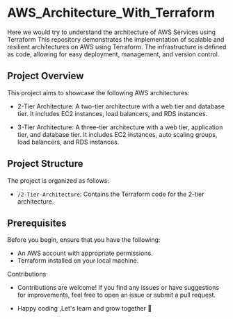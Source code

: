 # AWS_Architecture_With_Terraform
Here we would try to understand the architecture of AWS Services using Terraform
This repository demonstrates the implementation of scalable and resilient architectures on AWS using Terraform. The infrastructure is defined as code, allowing for easy deployment, management, and version control.

## Project Overview

This project aims to showcase the following AWS architectures:

- 2-Tier Architecture: A two-tier architecture with a web tier and database tier. It includes EC2 instances, load balancers, and RDS instances.

- 3-Tier Architecture: A three-tier architecture with a web tier, application tier, and database tier. It includes EC2 instances, auto scaling groups, load balancers, and RDS instances.

## Project Structure

The project is organized as follows:

- `/2-Tier-Architecture`: Contains the Terraform code for the 2-tier architecture.


## Prerequisites

Before you begin, ensure that you have the following:

- An AWS account with appropriate permissions.
- Terraform installed on your local machine.

Contributions
- Contributions are welcome! If you find any issues or have suggestions for improvements, feel free to open an issue or submit a pull request.

- Happy coding ,Let's learn and grow together 💜
